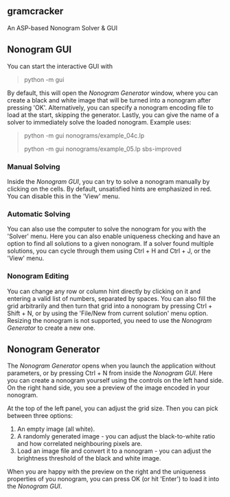 ## gramcracker
An ASP-based Nonogram Solver & GUI

## Nonogram GUI
You can start the interactive GUI with 
> python -m gui

By default, this will open the _Nonogram Generator_ window, where you can create a black and white image that will be turned into a nonogram after pressing 'OK'.
Alternatively, you can specify a nonogram encoding file to load at the start, skipping the generator. Lastly, you can give the name of a solver to immediately solve the loaded nonogram. 
Example uses:
> python -m gui nonograms/example_04c.lp
> 
> python -m gui nonograms/example_05.lp sbs-improved

### Manual Solving
Inside the _Nonogram GUI_, you can try to solve a nonogram manually by clicking on the cells.
By default, unsatisfied hints are emphasized in red. You can disable this in the 'View' menu.

### Automatic Solving
You can also use the computer to solve the nonogram for you with the 'Solver' menu. Here you can also enable uniqueness checking and have an option to find all solutions to a given nonogram.
If a solver found multiple solutions, you can cycle through them using Ctrl + H and Ctrl + J, or the 'View' menu.

### Nonogram Editing
You can change any row or column hint directly by clicking on it and entering a valid list of numbers, separated by spaces.
You can also fill the grid arbitrarily and then turn that grid into a nonogram by pressing Ctrl + Shift + N, or by using the 'File/New from current solution' menu option.
Resizing the nonogram is not supported, you need to use the _Nonogram Generator_ to create a new one. 

## Nonogram Generator
The _Nonogram Generator_ opens when you launch the application without parameters, or by pressing Ctrl + N from inside the _Nonogram GUI_.
Here you can create a nonogram yourself using the controls on the left hand side.
On the right hand side, you see a preview of the image encoded in your nonogram.

At the top of the left panel, you can adjust the grid size.
Then you can pick between three options:
1. An empty image (all white).
2. A randomly generated image - you can adjust the black-to-white ratio and how correlated neighbouring pixels are.
3. Load an image file and convert it to a nonogram - you can adjust the brightness threshold of the black and white image.

When you are happy with the preview on the right and the uniqueness properties of you nonogram, you can press OK (or hit 'Enter') to load it into the _Nonogram GUI_.
